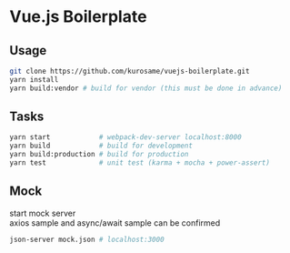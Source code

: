 # Vue.js Boilerplate

## Usage

```sh
git clone https://github.com/kurosame/vuejs-boilerplate.git
yarn install
yarn build:vendor # build for vendor (this must be done in advance)
```

## Tasks

```sh
yarn start            # webpack-dev-server localhost:8000
yarn build            # build for development
yarn build:production # build for production
yarn test             # unit test (karma + mocha + power-assert)
```

## Mock

start mock server\
axios sample and async/await sample can be confirmed

```sh
json-server mock.json # localhost:3000
```
